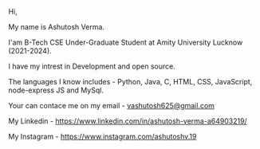Hi,

My name is Ashutosh Verma. 

I'am B-Tech CSE Under-Graduate Student at Amity University Lucknow (2021-2024).

I have my intrest in Development and open source.

The languages I know includes - Python, Java, C, HTML, CSS, JavaScript, node-express JS and MySql.

Your can contace me on my email - vashutosh625@gmail.com 

My Linkedin - https://www.linkedin.com/in/ashutosh-verma-a64903219/ 

My Instagram - https://www.instagram.com/ashutoshv.19 
